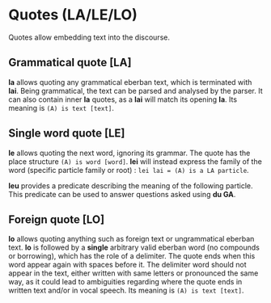 # Quotes (LA/LE/LO)

Quotes allow embedding text into the discourse.

## Grammatical quote [LA]

**la** allows quoting any grammatical eberban text, which is terminated with
**lai**. Being grammatical, the text can be parsed and analysed by the parser.
It can also contain inner **la** quotes, as a **lai** will match its opening
**la**. Its meaning is `(A) is text [text]`.

## Single word quote [LE]

**le** allows quoting the next word, ignoring its grammar. The quote has the
place structure `(A) is word [word]`. **lei** will instead express the family of
the word (specific particle family or root) : `lei lai = (A) is a LA particle`. 

**leu** provides a predicate describing the meaning of the following particle.
This predicate can be used to answer questions asked using **du GA**.

## Foreign quote [LO]

**lo** allows quoting anything such as foreign text or ungrammatical eberban
text. **lo** is followed by a **single** arbitrary valid eberban word (no
compounds or borrowing), which has the role of a delimiter. The quote ends when
this word appear again with spaces before it. The delimiter word should not
appear in the text, either written with same letters or pronounced the same way,
as it could lead to ambiguities regarding where the quote ends in written text
and/or in vocal speech. Its meaning is `(A) is text [text]`.